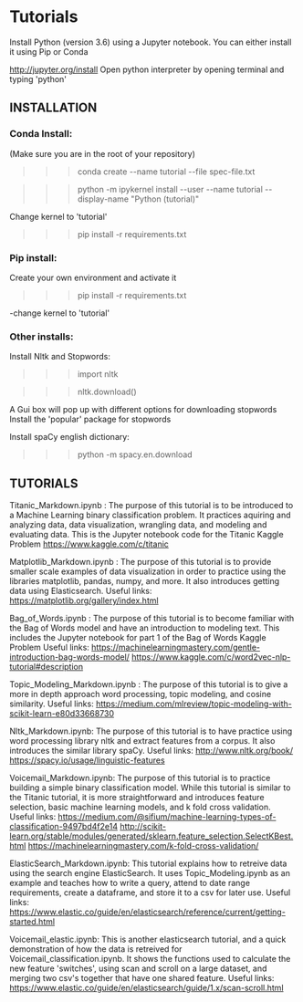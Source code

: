 # Tutorials
Install Python (version 3.6) using a Jupyter notebook.
You can either install it using Pip or Conda

http://jupyter.org/install
Open python interpreter by opening terminal and typing 'python'

INSTALLATION
------------
### Conda Install:

(Make sure you are in the root of your repository)

>>> conda create --name tutorial --file spec-file.txt 

>>> python -m ipykernel install --user --name tutorial --display-name "Python (tutorial)"

Change kernel to 'tutorial'

>>> pip install -r requirements.txt

### Pip install:

Create your own environment and activate it

>>> pip install -r requirements.txt

-change kernel to 'tutorial'

### Other installs:

Install Nltk and Stopwords:

>>> import nltk

>>> nltk.download()

A Gui box will pop up with different options for downloading stopwords
Install the 'popular' package for stopwords

Install spaCy english dictionary:

>>> python -m spacy.en.download

TUTORIALS
------------

Titanic_Markdown.ipynb :
The purpose of this tutorial is to be introduced to a Machine Learning binary classification problem. It practices aquiring and analyzing data, data visualization, wrangling data, and modeling and evaluating data.
This is the Jupyter notebook code for the Titanic Kaggle Problem
https://www.kaggle.com/c/titanic

Matplotlib_Markdown.ipynb :
The purpose of this tutorial is to provide smaller scale examples of data visualization in order to practice using the libraries matplotlib, pandas, numpy, and more. It also introduces getting data using Elasticsearch.
Useful links:
https://matplotlib.org/gallery/index.html

Bag_of_Words.ipynb :
The purpose of this tutorial is to become familiar with the Bag of Words model and have an introduction to modeling text. 
This includes the Jupyter notebook for part 1 of the Bag of Words Kaggle Problem
Useful links:
https://machinelearningmastery.com/gentle-introduction-bag-words-model/
https://www.kaggle.com/c/word2vec-nlp-tutorial#description

Topic_Modeling_Markdown.ipynb :
The purpose of this tutorial is to give a more in depth approach word processing, topic modeling, and cosine similarity.
Useful links:
https://medium.com/mlreview/topic-modeling-with-scikit-learn-e80d33668730

Nltk_Markdown.ipynb:
The purpose of this tutorial is to have practice using word processing library nltk and extract features from a corpus. It also introduces the similar library spaCy. 
Useful links:
http://www.nltk.org/book/
https://spacy.io/usage/linguistic-features

Voicemail_Markdown.ipynb:
The purpose of this tutorial is to practice building a simple binary classification model. While this tutorial is similar to the Titanic tutorial, it is more straightforward and introduces feature selection, basic machine learning models, and k fold cross validation.
Useful links:
https://medium.com/@sifium/machine-learning-types-of-classification-9497bd4f2e14
http://scikit-learn.org/stable/modules/generated/sklearn.feature_selection.SelectKBest.html
https://machinelearningmastery.com/k-fold-cross-validation/

ElasticSearch_Markdown.ipynb:
This tutorial explains how to retreive data using the search engine ElasticSearch. It uses Topic_Modeling.ipynb as an example and teaches how to write a query, attend to date range requirements, create a dataframe, and store it to a csv for later use. 
Useful links:
https://www.elastic.co/guide/en/elasticsearch/reference/current/getting-started.html

Voicemail_elastic.ipynb:
This is another elasticsearch tutorial, and a quick demonstration of how the data is retreived for Voicemail_classification.ipynb. It shows the functions used to calculate the new feature 'switches', using scan and scroll on a large dataset, and merging two csv's together that have one shared feature. 
Useful links:
https://www.elastic.co/guide/en/elasticsearch/guide/1.x/scan-scroll.html


